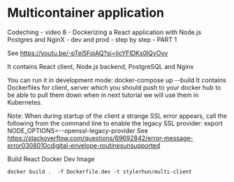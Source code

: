 # Multicontainer application

Codeching - video 8 - Dockerizing a React application with Node.js Postgres and NginX - dev and prod - step by step - PART 1

See https://youtu.be/-pTel5FojAQ?si=IicYFIDKs0lQyOyv

It contains React client, Node.js backend, PostgreSQL and Nginx

You can run it in development mode: docker-compose up --build
It contains Dockerfiles for client, server which you should push to your docker hub to be able
to pull them down when in next tutorial we will use them in Kubernetes.

Note: When during startup of the client a strange SSL error appears, call the following from the command line to enable the legacy SSL provider:
export NODE_OPTIONS=--openssl-legacy-provider
See https://stackoverflow.com/questions/69692842/error-message-error0308010cdigital-envelope-routinesunsupported

Build React Docker Dev Image

```
docker build .  -f Dockerfile.dev -t stylerhun/multi-client
```
